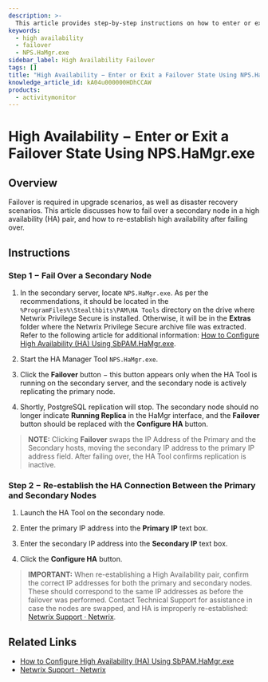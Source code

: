 ```yaml
---
description: >-
  This article provides step-by-step instructions on how to enter or exit a failover state using NPS.HaMgr.exe in a high availability (HA) setup.
keywords:
  - high availability
  - failover
  - NPS.HaMgr.exe
sidebar_label: High Availability Failover
tags: []
title: "High Availability − Enter or Exit a Failover State Using NPS.HaMgr.exe"
knowledge_article_id: kA04u000000HDhCCAW
products:
  - activitymonitor
---
```


# High Availability − Enter or Exit a Failover State Using NPS.HaMgr.exe

## Overview

Failover is required in upgrade scenarios, as well as disaster recovery scenarios. This article discusses how to fail over a secondary node in a high availability (HA) pair, and how to re-establish high availability after failing over.

## Instructions

### Step 1 − Fail Over a Secondary Node

1. In the secondary server, locate `NPS.HaMgr.exe`. As per the recommendations, it should be located in the `%ProgramFiles%\Stealthbits\PAM\HA Tools` directory on the drive where Netwrix Privilege Secure is installed. Otherwise, it will be in the **Extras** folder where the Netwrix Privilege Secure archive file was extracted. Refer to the following article for additional information: [How to Configure High Availability (HA) Using SbPAM.HaMgr.exe](https://helpcenter.netwrix.com/bundle/z-kb-articles-salesforce/page/kA04u0000000HfOCAU.html).

2. Start the HA Manager Tool `NPS.HaMgr.exe`.

3. Click the **Failover** button − this button appears only when the HA Tool is running on the secondary server, and the secondary node is actively replicating the primary node.

4. Shortly, PostgreSQL replication will stop. The secondary node should no longer indicate **Running Replica** in the HaMgr interface, and the **Failover** button should be replaced with the **Configure HA** button.

> **NOTE:** Clicking **Failover** swaps the IP Address of the Primary and the Secondary hosts, moving the secondary IP address to the primary IP address field. After failing over, the HA Tool confirms replication is inactive.

### Step 2 − Re-establish the HA Connection Between the Primary and Secondary Nodes

1. Launch the HA Tool on the secondary node.

2. Enter the primary IP address into the **Primary IP** text box.

3. Enter the secondary IP address into the **Secondary IP** text box.

4. Click the **Configure HA** button.

> **IMPORTANT:** When re-establishing a High Availability pair, confirm the correct IP addresses for both the primary and secondary nodes. These should correspond to the same IP addresses as before the failover was performed. Contact Technical Support for assistance in case the nodes are swapped, and HA is improperly re-established: [Netwrix Support · Netwrix](https://www.netwrix.com/support.html).

## Related Links

- [How to Configure High Availability (HA) Using SbPAM.HaMgr.exe](https://helpcenter.netwrix.com/bundle/z-kb-articles-salesforce/page/kA04u0000000HfOCAU.html)
- [Netwrix Support · Netwrix](https://www.netwrix.com/support.html)
